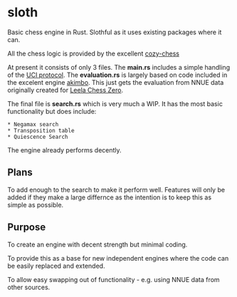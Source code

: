 # sloth

Basic chess engine in Rust. Slothful as it uses existing packages where it can. 

All the chess logic is provided by the excellent [cozy-chess](https://github.com/analog-hors/cozy-chess)

At present it consists of only 3 files. The **main.rs** includes a simple handling of the [UCI protocol](https://www.chessprogramming.org/UCI).
The **evaluation.rs** is largely based on code included in the excelent engine [akimbo](https://github.com/jw1912/akimbo). This just gets the evaluation from NNUE data originally created for [Leela Chess Zero](https://lczero.org/).

The final file is **search.rs** which is very much a WIP. It has the most basic functionality but does include:

    * Negamax search
    * Transposition table
    * Quiescence Search

The engine already performs decently.

## Plans

To add enough to the search to make it perform well. Features will only be added if they make a large differnce as the intention is to keep this as simple as possible.

## Purpose

To create an engine with decent strength but minimal coding.

To provide this as a base for new independent engines where the code can be easily replaced and extended.

To allow easy swapping out of functionality - e.g. using NNUE data from other sources.